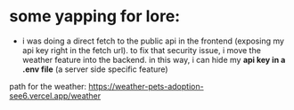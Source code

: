 # some yapping for lore:
- i was doing a direct fetch to the public api in the frontend (exposing my api key right in the fetch url). to fix that security issue, i move the weather feature into the backend. in this way, i can hide my <strong>api key in a .env file</strong> (a server side specific feature)

path for the weather:
https://weather-pets-adoption-see6.vercel.app/weather

